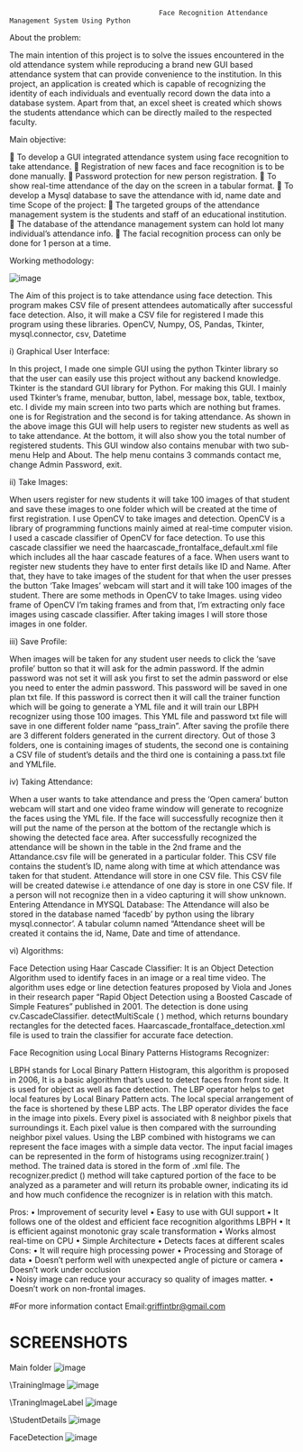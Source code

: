                                          Face Recognition Attendance Management System Using Python
                                         

About the problem: 

The main intention of this project is to solve the issues encountered in the old attendance system while reproducing a brand new GUI based attendance system that can provide convenience to the institution. In this project, an application is created which is capable of recognizing the identity of each individuals and eventually record down the data into a database system. Apart from that, an excel sheet is created which shows the students attendance which can be directly mailed to the respected faculty.

Main objective:

	To develop a GUI integrated attendance system using face recognition to take attendance.
	Registration of new faces and face recognition is to be done manually.
	Password protection for new person registration.
	To show real-time attendance of the day on the screen in a tabular format.
	To develop a Mysql database to save the attendance with id, name date and time
Scope of the project:
	The targeted groups of the attendance management system is the students and staff of an educational institution. 
	The database of the attendance management system can hold lot many individual’s attendance info.
	 The facial recognition process can only be done for 1 person at a time.

 
Working methodology:

![image](https://user-images.githubusercontent.com/77448860/172699029-721bd1a9-0d83-4f2d-9137-12f0c2d7eadb.png)

The Aim of this project is to take attendance using face detection. This program makes CSV file of present attendees automatically after successful face detection. Also, it will make a CSV file for registered 
I made this program using these libraries. OpenCV, Numpy, OS, Pandas, Tkinter, mysql.connector, csv, Datetime 

i) Graphical User Interface:

In this project, I made one simple GUI using the python Tkinter library so that the user can easily use this project without any backend knowledge. Tkinter is the standard GUI library for Python.
For making this GUI. I mainly used Tkinter’s frame, menubar, button, label, message box, table, textbox, etc. I divide my main screen into two parts which are nothing but frames. one is for Registration and the second is for taking attendance.
As shown in the above image this GUI will help users to register new students as well as to take attendance. At the bottom, it will also show you the total number of registered students.
This GUI window also contains menubar with two sub-menu Help and About. The help menu contains 3 commands contact me, change Admin Password, exit.

ii) Take Images:

When users register for new students it will take 100 images of that student and save these images to one folder which will be created at the time of first registration. I use OpenCV to take images and detection.
OpenCV is a library of programming functions mainly aimed at real-time computer vision. I used a cascade classifier of OpenCV for face detection. To use this cascade classifier we need the haarcascade_frontalface_default.xml file which includes all the haar cascade features of a face.
When users want to register new students they have to enter first details like ID and Name. After that, they have to take images of the student for that when the user presses the button ‘Take Images’ webcam will start and it will take 100 images of the student.
There are some methods in OpenCV to take Images. using video frame of OpenCV I’m taking frames and from that, I’m extracting only face images using cascade classifier. After taking images I will store those images in one folder.

iii) Save Profile:

When images will be taken for any student user needs to click the ‘save profile’ button so that it will ask for the admin password. If the admin password was not set it will ask you first to set the admin password or else you need to enter the admin password. This password will be saved in one plan txt file.
If this password is correct then it will call the trainer function which will be going to generate a YML file and it will train our LBPH recognizer using those 100 images. This YML file and password txt file will save in one different folder name “pass_train”.
After saving the profile there are 3 different folders generated in the current directory. Out of those 3 folders, one is containing images of students, the second one is containing a CSV file of student’s details and the third one is containing a pass.txt file and YMLfile.

iv) Taking Attendance:

When a user wants to take attendance and press the ‘Open camera’ button webcam will start and one video frame window will generate to recognize the faces using the YML file. If the face will successfully recognize then it will put the name of the person at the bottom of the rectangle which is showing the detected face area.
After successfully recognized the attendance will be shown in the table in the 2nd frame and the Attandance.csv file will be generated in a particular folder. This CSV file contains the student’s ID, name along with time at which attendance was taken for that student.
Attendance will store in one CSV file. This CSV file will be created datewise i.e attendance of one day is store in one CSV file. If a person will not recognize then in a video capturing it will show unknown. 
Entering Attendance in MYSQL Database: The Attendance will also be stored in the database named ‘facedb’ by python using the library mysql.connector’. A tabular column named “Attendance sheet will be created it contains the id, Name, Date and time of attendance.

vi) Algorithms:

Face Detection using Haar Cascade Classifier:  It is an Object Detection Algorithm used to identify faces in an image or a real time     video. The algorithm uses edge or line detection features proposed by Viola and Jones in their research paper “Rapid Object Detection using a Boosted Cascade of Simple Features” published in 2001. The detection is done using cv.CascadeClassifier. detectMultiScale ( ) method, which returns boundary rectangles for the detected faces. Haarcascade_frontalface_detection.xml file is used to train the classifier for accurate face detection.

Face Recognition using Local Binary Patterns Histograms Recognizer: 

LBPH stands for Local Binary Pattern Histogram, this algorithm is proposed in 2006, It is a basic algorithm that’s used to detect faces from front side. It is used for object as well as face detection. The LBP operator helps to get local features by Local Binary Pattern acts. The local special arrangement of the face is shortened by these LBP acts. The LBP operator divides the face in the image into pixels. Every pixel is associated with 8 neighbor pixels that surroundings it. Each pixel value is then compared with the surrounding neighbor pixel values. Using the LBP combined with histograms we can represent the face images with a simple data vector. The input facial images can be represented in the form of histograms using recognizer.train( ) method. The trained data is stored in the form of .xml file. The recognizer.predict () method will take captured portion of the face to be analyzed as a parameter and will return its probable owner, indicating its id and how much confidence the recognizer is in relation with this match.

Pros:
•	Improvement of security level
•	Easy to use with GUI support
•	It follows  one of the oldest and efficient face recognition algorithms LBPH 
•	It is efficient against monotonic gray scale transformation
•	Works almost real-time on CPU
•	Simple Architecture
•	Detects faces at different scales
Cons:
•	It will require high processing power
•	Processing and Storage of data
•	Doesn’t perform well with unexpected angle of picture or camera
•	Doesn’t work under occlusion	
•	Noisy image can reduce your accuracy so quality of images matter.
•	Doesn’t work on non-frontal images.

#For more information contact
Email:griffintbr@gmail.com

# SCREENSHOTS

Main folder
![image](https://user-images.githubusercontent.com/77448860/172698097-2eb160a3-1428-4a26-92db-cb7e1abe63ce.png)

\TrainingImage
![image](https://user-images.githubusercontent.com/77448860/172698362-43ae2e7c-8470-44ee-815b-e0c31e7c3cf2.png)

\TraningImageLabel
![image](https://user-images.githubusercontent.com/77448860/172698476-909db639-5a89-4e82-8071-399668d652d9.png)

\StudentDetails
![image](https://user-images.githubusercontent.com/77448860/172698572-2cf1eebf-9935-4942-b600-ee9fd636212f.png)

FaceDetection
![image](https://user-images.githubusercontent.com/77448860/172698732-3c2662b4-eebe-4142-bfb4-b95b399323e4.png)

